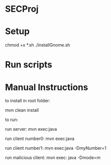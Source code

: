 # SECProj


# Setup

chmod +x *.sh
./installGnome.sh




# Run scripts




# Manual Instructions

to install in root folder:

mvn clean install


to run:

run server:
mvn exec:java

run client number0:
mvn exec:java

run client number1:
mvn exec:java -DmyNumber=1

run malicious client:
mvn exec: java -Dmode=m



